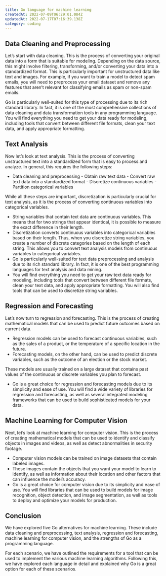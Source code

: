 ```yaml
---
title: Go language for machine learning
createdAt: 2022-07-09T06:29:01.084Z
updatedAt: 2022-07-17T07:16:39.138Z
category: coding
---
```


## Data Cleaning and Preprocessing

Let’s start with data cleaning. This is the process of converting your original data into a form that is suitable for modeling. Depending on the data source, this might involve filtering, transforming, and/or converting your data into a standardized format.
This is particularly important for unstructured data like text and images. For example, if you want to train a model to detect spam emails, you will need to preprocess your email dataset and remove any features that aren’t relevant for classifying emails as spam or non-spam emails.

Go is particularly well-suited for this type of processing due to its rich standard library. In fact, it is one of the most comprehensive collections of data cleaning and data transformation tools in any programming language. You will find everything you need to get your data ready for modeling, including tools that convert between different file formats, clean your text data, and apply appropriate formatting.

## Text Analysis

Now let’s look at text analysis. This is the process of converting unstructured text into a standardized form that is easy to process and analyze. In general, this requires the following steps:
- Data cleaning and preprocessing - Obtain raw text data - Convert raw text data into a standardized format - Discretize continuous variables - Partition categorical variables

While all these steps are important, discretization is particularly crucial for text analysis, as it is the process of converting continuous variables into categorical variables.
- String variables that contain text data are continuous variables. This means that for two strings that appear identical, it is possible to measure the exact difference in their length.
- Discretization converts continuous variables into categorical variables based on their length. Thus, when you discretize string variables, you create a number of discrete categories based on the length of each string. This allows you to convert text analysis models from continuous variables to categorical variables.
- Go is particularly well-suited for text data preprocessing and analysis due to its rich standard library. In fact, it is one of the best programming languages for text analysis and data mining.
- You will find everything you need to get your raw text data ready for modeling, including tools that convert between different file formats, clean your text data, and apply appropriate formatting. You will also find tools that can be used to discretize string variables.

## Regression and Forecasting

Let’s now turn to regression and forecasting. This is the process of creating mathematical models that can be used to predict future outcomes based on current data.
- Regression models can be used to forecast continuous variables, such as the sales of a product, or the temperature of a specific location in the future.
- Forecasting models, on the other hand, can be used to predict discrete variables, such as the outcome of an election or the stock market.

These models are usually trained on a large dataset that contains past values of the continuous or discrete variables you plan to forecast.
- Go is a great choice for regression and forecasting models due to its simplicity and ease of use. You will find a wide variety of libraries for regression and forecasting, as well as several integrated modeling frameworks that can be used to build sophisticated models for your data.

## Machine Learning for Computer Vision

Next, let’s look at machine learning for computer vision. This is the process of creating mathematical models that can be used to identify and classify objects in images and videos, as well as detect abnormalities in security footage.
- Computer vision models can be trained on image datasets that contain labeled images.
- These images contain the objects that you want your model to learn to identify, as well as information about their location and other factors that can influence the model’s accuracy.
- Go is a great choice for computer vision due to its simplicity and ease of use. You will find libraries that can be used to build models for image recognition, object detection, and image segmentation, as well as tools to deploy and optimize your models for production.

## Conclusion

We have explored five Go alternatives for machine learning. These include data cleaning and preprocessing, text analysis, regression and forecasting, machine learning for computer vision, and the strengths of Go as a programming language.

For each scenario, we have outlined the requirements for a tool that can be used to implement the various machine learning algorithms. Following this, we have explored each language in detail and explained why Go is a great option for each of these scenarios.
